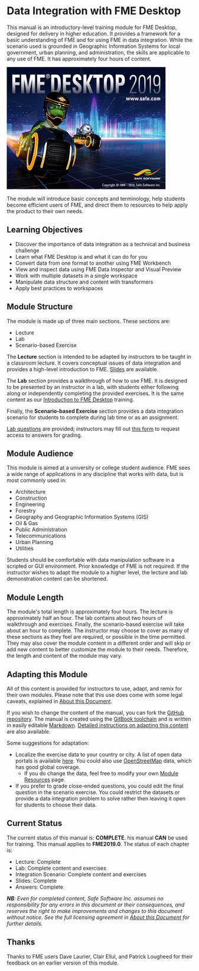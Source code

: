 # Data Integration with FME Desktop

This manual is an introductory-level training module for FME Desktop, designed for delivery in higher education. It provides a framework for a basic understanding of FME and for using FME in data integration. While the scenario used is grounded in Geographic Information Systems for local government, urban planning, and administration, the skills are applicable to any use of FME. It has approximately four hours of content.

![](./Integration0About/Images/Img0.0.FMEAboutScreen.png)

The module will introduce basic concepts and terminology, help students become efficient users of FME, and direct them to resources to help apply the product to their own needs.

## Learning Objectives

- Discover the importance of data integration as a technical and business challenge
- Learn what FME Desktop is and what it can do for you
- Convert data from one format to another using FME Workbench
- View and inspect data using FME Data Inspector and Visual Preview
- Work with multiple datasets in a single workspace
- Manipulate data structure and content with transformers
- Apply best practices to workspaces

## Module Structure

The module is made up of three main sections. These sections are:

- Lecture
- Lab
- Scenario-based Exercise

The **Lecture** section is intended to be adapted by instructors to be taught in a classroom lecture. It covers conceptual issues of data integration and provides a high-level introduction to FME. [Slides](./fme-desktop-data-integration-slides.zip) are available.

The **Lab** section provides a walkthrough of how to use FME. It is designed to be presented by an instructor in a lab, with students either following along or independently completing the provided exercises. It is the same content as our [Introduction to FME Desktop](https://s3.amazonaws.com/gitbook/Desktop-Intro-2019/index.html) training.

Finally, the **Scenario-based Exercise** section provides a data integration scenario for students to complete during lab time or as an assignment.

[Lab questions](..\Integration3Scenario\3.03.LabQuestions.md) are provided; instructors may fill out [this form](https://goo.gl/forms/jWeso3OY6RVe6PJG3) to request access to answers for grading.

## Module Audience

This module is aimed at a university or college student audience. FME sees a wide range of applications in any discipline that works with data, but is most commonly used in:

- Architecture
- Construction
- Engineering
- Forestry
- Geography and Geographic Information Systems (GIS)
- Oil & Gas
- Public Administration
- Telecommunications
- Urban Planning
- Utilities

Students should be comfortable with data manipulation software in a scripted or GUI environment. Prior knowledge of FME is not required. If the instructor wishes to adapt the module to a higher level, the lecture and lab demonstration content can be shortened.

## Module Length

The module's total length is approximately four hours. The lecture is approximately half an hour. The lab contains about two hours of walkthrough and exercises. Finally, the scenario-based exercise will take about an hour to complete. The instructor may choose to cover as many of these sections as they feel are required, or possible in the time permitted. They may also cover the module content in a different order and will skip or add new content to better customize the module to their needs. Therefore, the length and content of the module may vary.

## Adapting this Module

All of this content is provided for instructors to use, adapt, and remix for their own modules. Please note that this use does come with some legal caveats, explained in [About this Document](.\Integration0About\0.00.AboutThisDocument.md).

If you wish to change the content of the manual, you can fork the [GitHub repository](https://github.com/safesoftware/FMETraining/tree/FME-Desktop-Data-Integration-2019). The manual is created using the [GitBook toolchain](https://toolchain.gitbook.com/) and is written in easily editable [Markdown](https://daringfireball.net/projects/markdown/). [Detailed instructions on adapting this content](https://docs.google.com/document/d/1N0XCvhYy2CP8x9qtANF0VKXAyK5GYMfaa6XPkyYcyi0/edit) are also available.

Some suggestions for adaptation:
- Localize the exercise data to your country or city. A list of open data portals is available [here](https://www.opendatasoft.com/a-comprehensive-list-of-all-open-data-portals-around-the-world/). You could also use [OpenStreetMap](https://www.openstreetmap.org/) data, which has good global coverage.
  - If you do change the data, feel free to modify your own [Module Resources](.\Integration0About\0.02.ModuleResources.md) page.
- If you prefer to grade close-ended questions, you could edit the final question in the scenario exercise. You could restrict the datasets or provide a data integration problem to solve rather then leaving it open for students to choose their data.

## Current Status

The current status of this manual is: **COMPLETE**. his manual **CAN** be used for training.
This manual applies to **FME2019.0**.
The status of each chapter is:

- Lecture: Complete
- Lab: Complete content and exercises
- Integration Scenario: Complete content and exercises
- Slides: Complete
- Answers: Complete

_**NB**: Even for completed content, Safe Software Inc. assumes no responsibility for any errors in this document or their consequences, and reserves the right to make improvements and changes to this document without notice. See the full licensing agreement in [About this Document](.\Integration0About\0.00.AboutThisDocument.md) for further details._


## Thanks

Thanks to FME users Dave Laurier, Clair Ellul, and Patrick Lougheed for their feedback on an earlier version of this module.

